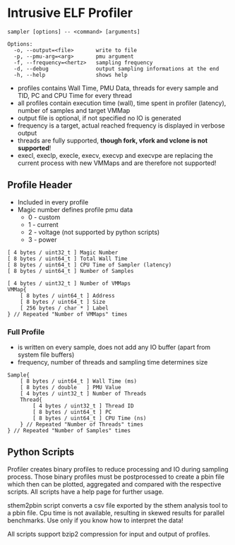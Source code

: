 # Intrusive ELF Profiler

```text
sampler [options] -- <command> [arguments]

Options:
  -o, --output=<file>       write to file
  -p, --pmu-arg=<arg>       pmu argument
  -f, --frequency=<hertz>   sampling frequency
  -d, --debug               output sampling informations at the end
  -h, --help                shows help
```

* profiles contains Wall Time, PMU Data, threads for every sample and TID, PC and CPU Time for every thread
* all profiles contain execution time (wall), time spent in profiler (latency), number of samples and target VMMap
* output file is optional, if not specified no IO is generated
* frequency is a target, actual reached frequency is displayed in verbose output
* threads are fully supported, **though fork, vfork and vclone is not supported**!
* execl, execlp, execle, execv, execvp and execvpe are replacing the current process with new VMMaps and are therefore not supported!

## Profile Header

* Included in every profile
* Magic number defines profile pmu data 
  * 0 - custom
  * 1 - current
  * 2 - voltage (not supported by python scripts)
  * 3 - power

```
[ 4 bytes / uint32_t ] Magic Number
[ 8 bytes / uint64_t ] Total Wall Time
[ 8 bytes / uint64_t ] CPU Time of Sampler (latency)
[ 8 bytes / uint64_t ] Number of Samples

[ 4 bytes / uint32_t ] Number of VMMaps
VMMap{
    [ 8 bytes / uint64_t ] Address
    [ 8 bytes / uint64_t ] Size
    [ 256 bytes / char * ] Label
} // Repeated "Number of VMMaps" times
```

### Full Profile

* is written on every sample, does not add any IO buffer (apart from system file buffers)
* frequency, number of threads and sampling time determines size

```
Sample{
    [ 8 bytes / uint64_t ] Wall Time (ms)
    [ 8 bytes / double   ] PMU Value
    [ 4 bytes / uint32_t ] Number of Threads
    Thread{
        [ 4 bytes / uint32_t ] Thread ID
        [ 8 bytes / uint64_t ] PC
        [ 8 bytes / uint64_t ] CPU Time (ns)
    } // Repeated "Number of Threads" times
} // Repeated "Number of Samples" times
```


## Python Scripts

Profiler creates binary profiles to reduce processing and IO during sampling
process. Those binary profiles must be postprocessed to create a pbin file which
then can be plotted, aggregated and compared with the respective scripts. All
scripts have a help page for further usage.

sthem2pbin script converts a csv file exported by the sthem analysis tool to a
pbin file. Cpu time is not available, resulting in skewed results for parallel
benchmarks. Use only if you know how to interpret the data!

All scripts support bzip2 compression for input and output of profiles.
